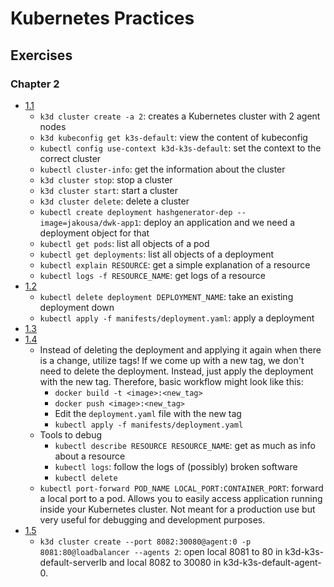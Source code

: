 # Kubernetes Practices

## Exercises

### Chapter 2
- [1.1](https://github.com/berkturetken/kubernetes-practices/tree/1.1/log_output)
    - `k3d cluster create -a 2`: creates a Kubernetes cluster with 2 agent nodes
    - `k3d kubeconfig get k3s-default`: view the content of kubeconfig
    - `kubectl config use-context k3d-k3s-default`: set the context to the correct cluster
    - `kubectl cluster-info`: get the information about the cluster
    - `k3d cluster stop`: stop a cluster
    - `k3d cluster start`: start a cluster
    - `k3d cluster delete`: delete a cluster
    - `kubectl create deployment hashgenerator-dep --image=jakousa/dwk-app1`: deploy an application and we need a deployment object for that
    - `kubectl get pods`: list all objects of a pod
    - `kubectl get deployments`: list all objects of a deployment
    - `kubectl explain RESOURCE`: get a simple explanation of a resource
    - `kubectl logs -f RESOURCE_NAME`: get logs of a resource
- [1.2](https://github.com/berkturetken/kubernetes-practices/tree/1.2/the_project)
    - `kubectl delete deployment DEPLOYMENT_NAME`: take an existing deployment down
    - `kubectl apply -f manifests/deployment.yaml`: apply a deployment
- [1.3](https://github.com/berkturetken/kubernetes-practices/tree/1.3/log_output)
- [1.4](https://github.com/berkturetken/kubernetes-practices/tree/1.4/the_project)
    - Instead of deleting the deployment and applying it again when there is a change, utilize tags! If we come up with a new tag, we don't need to delete the deployment. Instead, just apply the deployment with the new tag. Therefore, basic workflow might look like this:
        - `docker build -t <image>:<new_tag>`
        - `docker push <image>:<new_tag>`
        - Edit the `deployment.yaml` file with the new tag
        - `kubectl apply -f manifests/deployment.yaml`
    - Tools to debug
        - `kubectl describe RESOURCE RESOURCE_NAME`: get as much as info about a resource
        - `kubectl logs`: follow the logs of (possibly) broken software
        - `kubectl delete`
    - `kubectl port-forward POD_NAME LOCAL_PORT:CONTAINER_PORT`: forward a local port to a pod. Allows you to easily access application running inside your Kubernetes cluster. Not meant for a production use but very useful for debugging and development purposes.
- [1.5](https://github.com/berkturetken/kubernetes-practices/tree/1.5/the_project)
    - `k3d cluster create --port 8082:30080@agent:0 -p 8081:80@loadbalancer --agents 2`: open local 8081 to 80 in k3d-k3s-default-serverlb and local 8082 to 30080 in k3d-k3s-default-agent-0.
